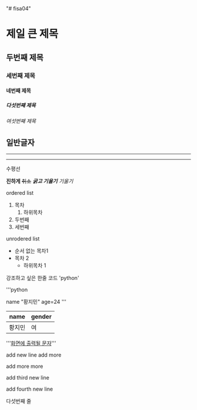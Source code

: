 "# fisa04" 
# 제일 큰 제목
## 두번째 제목
### 세번째 제목
#### 네번째 제목
##### 다섯번째 제목
###### 여섯번째 제목
일반글자
---
***
<hr>
수평선

**진하게**
~~취소~~
***굵고 기울기***
*기울기*


ordered list
1. 목차
   1. 하위목차
2. 두번째
3. 세번째

unrodered list
- 순서 없는 목차1
- 목차 2
    - 하위목차 1

강조하고 싶은 한줄 코드 'python'

'''python 

name "황지민"
age=24
'''

|   name   |   gender   |
|----------|------------|
|  황지민  |     여     |


'''[화면에 출력될 문자](링크)'''






add new line
add more

add more more

add third new line

add fourth new line

다섯번째 줄
